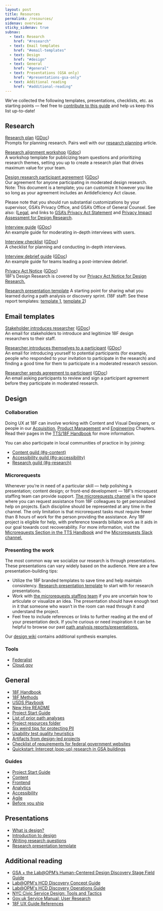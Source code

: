 ```yaml
---
layout: post
title: Resources
permalink: /resources/
sidenav: overview
sticky_sidenav: true
subnav:
  - text: Research
    href: "#research"
  - text: Email templates
    href: "#email-templates"
  - text: Design
    href: "#design"
  - text: General
    href: "#general"
  - text: Presentations (GSA only)
    href: "#presentations-gsa-only"
  - text: Additional reading
    href: "#additional-reading"
---
```


We’ve collected the following templates, presentations, checklists, etc. as starting points — feel free to [contribute to this guide](https://github.com/18F/ux-guide/blob/master/CONTRIBUTING.md) and help us keep this list up-to-date!

## Research

[Research plan](https://github.com/18F/ux-guide/blob/master/_pages/resources/research-plan.md) ([GDoc](https://docs.google.com/document/d/1M3GP1JWW9mlZAAONklogurd8qXZLLgBqcKfU5HiS9h0/edit#))  
Prompts for planning research. Pairs well with our [research planning]({{site.baseurl}}/research/planning) article.

[Research alignment workshop](https://github.com/18F/ux-guide/blob/master/_pages/resources/research-alignment-workshop.md) ([Gdoc](https://docs.google.com/document/d/1NI_riUcrxaMaHihxzHOsr5Gr1n-FxAIqGZ5wzKt3wh4/edit#))  
A workshop template for publicizing team questions and prioritizing research themes, setting you up to create a research plan that drives maximum value for your team.

[Design research participant agreement](https://github.com/18F/ux-guide/blob/master/_pages/resources/participant-agreement.md) ([GDoc](https://drive.google.com/open?id=16qg58Hn92UlXLsi-2taizi7qe5mvQ3LMSkcvyHk8Bdo))  
Our agreement for anyone participating in moderated design research.  
Note: This document is a template; you can customize it however you like so long as your agreement includes an Antideficiency Act clause.

Please note that you should run substantial customizations by your supervisor, GSA’s Privacy Office, and GSA’s Office of General Counsel. See also: ([Legal](https://drive.google.com/a/gsa.gov/open?id=13FWBP5wMf_MgDToVBBrkOafFe5T8NsldzttGENhGgSU), and links to [GSA’s Privacy Act Statement](https://www.gsa.gov/reference/gsa-privacy-program/privacy-act-statement-for-design-research) and [Privacy Impact Assessment for Design Research](https://www.gsa.gov/reference/gsa-privacy-program/privacy-impact-assessments-pia).

[Interview guide](https://github.com/18F/ux-guide/blob/master/_pages/resources/interview-guide.md) ([GDoc](https://docs.google.com/document/d/1kju19eC5vjqAd6bZCprniLixr1_u1b4Qfs1zVwTn6UA/edit#))  
An example guide for moderating in-depth interviews with users.

[Interview checklist](https://github.com/18F/ux-guide/blob/master/_pages/resources/interview-checklist.md) ([GDoc](https://docs.google.com/document/d/1zRA2EK9qZ5H_cM3Ki5xf6Gz72F6Ah6i0E87YpwHTC9A/edit))  
A checklist for planning and conducting in-depth interviews.

[Interview debrief guide](https://github.com/18F/ux-guide/blob/master/_pages/resources/interview-debrief-guide.md) ([GDoc](https://docs.google.com/document/d/1f5Ue2vbeg4-95EevvlURzvl6yMLwMOXtiNwe6OMnb9E/edit))  
An example guide for teams leading a post-interview debrief.

[Privacy Act Notice](https://github.com/18F/ux-guide/blob/master/_pages/resources/privacy-act-notice.md) ([GDoc](https://docs.google.com/document/d/1CcVLPNNra1WCGqHewK2ojQ_ysHcGxmJ1IlsCo9pAiSU/edit#))  
18F’s Design Research is covered by our [Privacy Act Notice for Design Research.](https://www.gsa.gov/reference/gsa-privacy-program/privacy-act-statement-for-design-research)

[Research presentation template](https://docs.google.com/presentation/d/1hB0tX65pHGRESHc2e_tGlO65Q4AGwSWFuqhSNImNuRk/edit#slide=id.gedd277167_0_280)
A starting point for sharing what you learned during a path analysis or discovery sprint. (18F staff: See these report templates: [template 1](https://docs.google.com/document/d/1DBgwnnHuvR2fAojOwjP8gZ3_jA9pEAGRRKOnmH69d0s/edit), [template 2](https://docs.google.com/document/d/1mohw86sAoNrwZ6MnIMlX8420IkFWV2kPkB4a_XwbCm8/edit))

## Email templates

[Stakeholder introduces researcher](https://github.com/18F/ux-guide/blob/master/_pages/resources/email-templates/stakeholder-introduces-researcher.md) ([GDoc](https://docs.google.com/document/d/1AEq-h3wuOxl8CCR9Gg4RPO7NaHJnedC4UbXN0UFQ24Y/edit))  
An email for stakeholders to introduce and legitimize 18F design researchers to their staff.

[Researcher introduces themselves to a participant](https://github.com/18F/ux-guide/blob/master/_pages/resources/email-templates/researcher-introduces-themselves.md) ([GDoc](https://docs.google.com/document/d/1aiK07pszR331v1d1J2tT6HUQ5JGsSjKjeFBzOwCwHLg/edit#))  
An email for introducing yourself to potential participants (for example, people who responded to your invitation to participate in the research) and finding a good time for them to participate in a moderated research session.

[Researcher sends agreement to participant](https://github.com/18F/ux-guide/blob/master/_pages/resources/email-templates/researcher-sends-agreement.md) ([GDoc](https://docs.google.com/document/d/1t01t_eLYWJXuKdJkhiyBqkWf4Yr5XsFAbNv-BDAZqzE/edit#))  
An email asking participants to review and sign a participant agreement before they participate in moderated research.

## Design

### Collaboration

Doing UX at 18F can involve working with Content and Visual Designers, or people in our [Acquisition](https://handbook.18f.gov/acqstack/), [Product Management](https://handbook.18f.gov/product/) and [Engineering](https://handbook.18f.gov/engineering/) Chapters. Read their pages in the [TTS/18F Handbook](https://handbook.18f.gov/) for more information.


You can also participate in local communities of practice in by joining:

- [Content guild (#g-content)](https://gsa-tts.slack.com/messages/g-content)
- [Accessibility guild (#g-accessibility)](https://gsa-tts.slack.com/messages/g-accessibility/)
- [Research guild (#g-research)](https://gsa-tts.slack.com/messages/g-research)

### Microrequests

Whenever you’re in need of a particular skill — help polishing a presentation; content design; or front-end development — 18F’s microquest staffing team can provide support. [The microrequests channel](https://app.slack.com/client/T025AQGAN/CNFHBCXDW/user_groups/S0148T6HBNG) is the space where you can request assistance from 18F colleagues to get personalized help on projects. Each discipline should be represented at any time in the channel. The only limitation is that microrequest tasks must require fewer than 8 hours of work for the person providing the assistance. Any 18F project is eligible for help, with preference towards billable work as it aids in our goal towards cost recoverability. For more information, visit the [Microrequests Section in the TTS Handbook](https://handbook.tts.gsa.gov/microrequests/) and the [Microrequests Slack channel.](https://app.slack.com/client/T025AQGAN/CNFHBCXDW/user_groups/S0148T6HBNG)

### Presenting the work
The most common way we socialize our research is through presentations. These presentations can vary widely based on the audience. Here are a few presentation-building tips:

* Utilize the 18F branded templates to save time and help maintain consistency. [Research presentation template](https://docs.google.com/presentation/d/1hB0tX65pHGRESHc2e_tGlO65Q4AGwSWFuqhSNImNuRk/edit#slide=id.g118c086a31_0_21) to start with for research presentations.
* Work with [the microrequests staffing team](https://app.slack.com/client/T025AQGAN/CNFHBCXDW/user_groups/S0148T6HBNG) if you are uncertain how to articulate or visualize an idea. The presentation should have enough text in it that someone who wasn’t in the room can read through it and understand the project.
* Feel free to include references or links to further reading at the end of your presentation deck.
If you’re curious or need inspiration it can be helpful to browse our past [path analysis reports/presentations.](https://github.com/18F/project-artifacts/blob/master/projects.md)

Our [design wiki](https://github.com/18F/Design-Wiki/wiki) contains additional synthesis examples.


### Tools

- [Federalist](https://federalist.18f.gov/)
- [Cloud.gov](https://cloud.gov/)

## General

- [18F Handbook](https://handbook.18f.gov/)
- [18F Methods](https://methods.18f.gov/)
- [USDS Playbook](https://playbook.cio.gov/)
- [New Hire README](https://docs.google.com/document/d/19naJ8wgVo_hnv_nUy2WWyzH6DJwXXgenD0QpsZmOSe0/edit#)
- [Project Start Guide](https://docs.google.com/document/d/1jFGksReKrt2PY_QVe7fj1aOCcyjHlGPf5hkKgv7nuMA/edit?pli=1#)
- [List of prior path analyses](https://github.com/18F/path-analysis/blob/master/projects.md)
- [Project resources folder](https://drive.google.com/drive/folders/1L9qqS6-b-emvlWJ4JPCG58LW62bbV361)
- [Six weird tips for protecting PII](https://drive.google.com/a/gsa.gov/open?id=1MM6tNlFc-Iwgw_cCUw_0KS8oQMS-FEN7sYftPQLmLAg)
- [Usability test quality heuristics](https://docs.google.com/document/d/1qfGp3H1pdOlNbMYuJNQGyBIkpOcQErduDAl0adv1X-w/edit)
- [Artifacts from design-led projects](https://drive.google.com/drive/folders/1NZG-bxIeFiOw0sAn32a4APJc_TipCrQp)
- [Checklist of requirements for federal government websites](https://digital.gov/resources/checklist-of-requirements-for-federal-digital-services/)
- [Quickstart: Intercept (pop-up) research in GSA buildings](https://docs.google.com/document/d/1ph3fP2rGr0FeXSeueRD4YmIJYF3f-3yIoI-uDz6iwsI/edit#heading=h.ssdnqe2zdwhz)

### Guides

- [Project Start Guide](https://docs.google.com/document/d/1jFGksReKrt2PY_QVe7fj1aOCcyjHlGPf5hkKgv7nuMA/edit?pli=1#)
- [Content](https://content-guide.18f.gov/)
- [Frontend](https://frontend.18f.gov/)
- [Analytics](https://github.com/18F/analytics-standards/)
- [Accessibility](https://accessibility.18f.gov/)
- [Agile](https://agile.18f.gov/)
- [Before you ship](https://before-you-ship.18f.gov/)

## Presentations

- [What is design?](https://drive.google.com/open?id=1dFVWZQzSGMUEj8oDQ_i3Ja0B4z1TFzuPGnYoO4sBAK4)
- [Introduction to design](https://docs.google.com/presentation/d/10umIwSBuOoEBiNkAQr0ptC91yusdLmfeuAUrqrHDxYk/edit#slide=id.g3cf5b659b1_0_60)
- [Writing research questions](https://drive.google.com/open?id=16z-oauPeHeBeVxYS3TFRXGFld4uVUEsUjAFZ87fM_IE)
- [Research presentation template](https://docs.google.com/presentation/d/1hB0tX65pHGRESHc2e_tGlO65Q4AGwSWFuqhSNImNuRk/edit#slide=id.g118c086a31_0_21)

## Additional reading

- [GSA + the Lab@OPM’s Human-Centered Design Discovery Stage Field Guide ](https://www.gsa.gov/cdnstatic/HCD-Discovery-Guide-Interagency-v12-1.pdf)
- [Lab@OPM's HCD Discovery Concept Guide](https://the-lab-at-opm.github.io/HCD-Discovery-Concept-Guide/)
- [Lab@OPM's HCD Discovery Operations Guide](https://the-lab-at-opm.github.io/HCD-Discovery-Operations-Guide/)
- [NYC Civic Service Design: Tools and Tactics](https://www1.nyc.gov/assets/servicedesign/)
- [Gov.uk Service Manual: User Research](https://www.gov.uk/service-manual/user-research)
- [18F UX Guide References](https://docs.google.com/document/d/1IYt7kcHMtVAKQdWPUZQB-u9qOvoUx6u3IR9UzF6EwO8/edit#heading=h.xr0ztr7noxa6)
